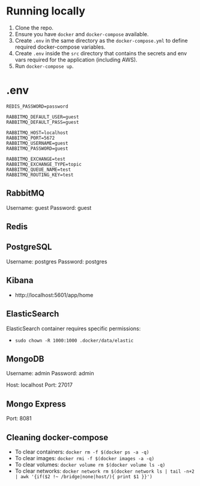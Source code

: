 # Running locally

1. Clone the repo.
2. Ensure you have `docker` and `docker-compose` available.
3. Create `.env` in the same directory as the `docker-compose.yml` to define required docker-compose variables.
4. Create `.env` inside the `src` directory that contains the secrets and env vars required for the application (including AWS).
5. Run `docker-compose up`.

# .env

```
REDIS_PASSWORD=password

RABBITMQ_DEFAULT_USER=guest
RABBITMQ_DEFAULT_PASS=guest

RABBITMQ_HOST=localhost
RABBITMQ_PORT=5672
RABBITMQ_USERNAME=guest
RABBITMQ_PASSWORD=guest

RABBITMQ_EXCHANGE=test
RABBITMQ_EXCHANGE_TYPE=topic
RABBITMQ_QUEUE_NAME=test
RABBITMQ_ROUTING_KEY=test
```

## RabbitMQ

Username: guest
Password: guest

## Redis

## PostgreSQL

Username: postgres
Password: postgres

## Kibana

- http://localhost:5601/app/home

## ElasticSearch

ElasticSearch container requires specific permissions:

- `sudo chown -R 1000:1000 .docker/data/elastic`

## MongoDB

Username: admin
Password: admin

Host: localhost
Port: 27017

## Mongo Express

Port: 8081

## Cleaning docker-compose

- To clear containers: `docker rm -f $(docker ps -a -q)`
- To clear images: `docker rmi -f $(docker images -a -q)`
- To clear volumes: `docker volume rm $(docker volume ls -q)`
- To clear networks: `docker network rm $(docker network ls | tail -n+2 | awk '{if($2 !~ /bridge|none|host/){ print $1 }}')`
